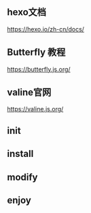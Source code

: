 ## hexo文档

https://hexo.io/zh-cn/docs/

## Butterfly 教程

https://butterfly.js.org/


## valine官网

https://valine.js.org/


## init

## install

## modify

## enjoy